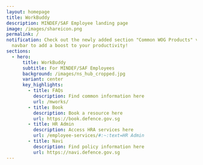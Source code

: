 ```yaml
---
layout: homepage
title: WorkBuddy
description: MINDEF/SAF Employee landing page
image: /images/shareicon.png
permalink: /
notification: Check out the newly added section "Common WOG Products" via the
  navbar to add a boost to your productivity!
sections:
  - hero:
      title: WorkBuddy
      subtitle: For MINDEF/SAF Employees
      background: /images/ns_hub_cropped.jpg
      variant: center
      key_highlights:
        - title: FAQs
          description: Find common information here
          url: /mworks/
        - title: Book
          description: Book a resource here
          url: https://book.defence.gov.sg
        - title: HR Admin
          description: Access HRA services here
          url: /employee-services/#:~:text=HR Admin
        - title: Navi
          description: Find policy information here
          url: https://navi.defence.gov.sg
---
```

